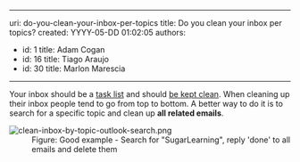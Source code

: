 

---
uri: do-you-clean-your-inbox-per-topics
title: Do you clean your inbox per topics?
created: YYYY-05-DD 01:02:05
authors:
  - id: 1
    title: Adam Cogan
  - id: 16
    title: Tiago Araujo
  - id: 30
    title: Marlon Marescia
---




<span class='intro'> <div>Your inbox should be a <a href="/_layouts/15/FIXUPREDIRECT.ASPX?WebId=3dfc0e07-e23a-4cbb-aac2-e778b71166a2&amp;TermSetId=07da3ddf-0924-4cd2-a6d4-a4809ae20160&amp;TermId=4ebaa676-4599-4be1-b4ee-55427dba91bf">task list</a>&#160;and should <a href="/_layouts/15/FIXUPREDIRECT.ASPX?WebId=3dfc0e07-e23a-4cbb-aac2-e778b71166a2&amp;TermSetId=07da3ddf-0924-4cd2-a6d4-a4809ae20160&amp;TermId=29d5ca5d-c191-475f-8db2-0086c44ca46c">be kept&#160;clean</a>.&#160;When cleaning up their&#160;inbox&#160;people tend to go from top to bottom. A better way to do&#160;it is to search for a&#160;specific topic and clean&#160;up <b>all related emails</b>.&#160;<br></div> </span>

<dl class="goodImage"><dt><img src="/PublishingImages/clean-inbox-by-topic-outlook-search.png" alt="clean-inbox-by-topic-outlook-search.png" /></dt><dd>Figure&#58; Good example -&#160;Search for &quot;SugarLearning&quot;, reply 'done' to all emails and delete them​</dd></dl>​​​<br>


